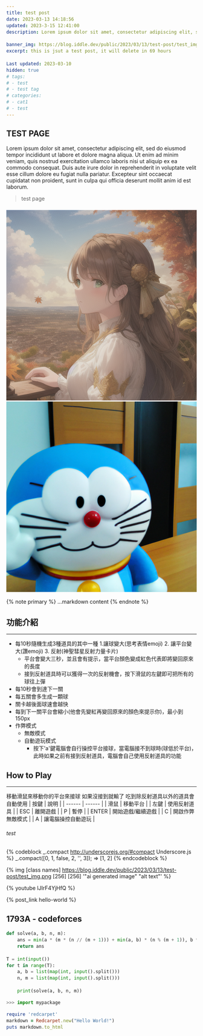 ```yaml
---
title: test post
date: 2023-03-13 14:18:56
updated: 2023-3-15 12:41:00
description: Lorem ipsum dolor sit amet, consectetur adipiscing elit, sed do eiusmod tempor incididunt ut labore et dolore magna aliqua. Ut enim ad minim veniam, quis nostrud exercitation ullamco laboris nisi ut aliquip ex ea commodo consequat. Duis aute irure dolor in reprehenderit in voluptate velit esse cillum dolore eu fugiat nulla pariatur. Excepteur sint occaecat cupidatat non proident, sunt in culpa qui officia deserunt mollit anim id est laborum.

banner_img: https://blog.iddle.dev/public/2023/03/13/test-post/test_img.png
excerpt: this is jsut a test post, it will delete in 69 hours

Last updated: 2023-03-10
hidden: true
# tags: 
# - test
# - test tag
# categories:
# - cat1
# - test
---
```

## TEST PAGE
Lorem ipsum dolor sit amet, consectetur adipiscing elit, sed do eiusmod tempor incididunt ut labore et dolore magna aliqua. Ut enim ad minim veniam, quis nostrud exercitation ullamco laboris nisi ut aliquip ex ea commodo consequat. Duis aute irure dolor in reprehenderit in voluptate velit esse cillum dolore eu fugiat nulla pariatur. Excepteur sint occaecat cupidatat non proident, sunt in culpa qui officia deserunt mollit anim id est laborum.

> test page

###
![](./test-post/test_img.png)
![](./test-post/test_img2.png)

{% note primary %}
...markdown content
{% endnote %}

## 功能介紹
---
- 每10秒隨機生成3種道具的其中一種
    1.讓球變大(思考表情emoji) 2. 讓平台變大(讚emoji) 3. 反射(神聖彗星反射力量卡片)
    - 平台會變大三秒，並且會有提示，當平台顏色變成紅色代表即將變回原來的長度
    - 接到反射道具時可以獲得一次的反射機會，按下滑鼠的左鍵即可把所有的球往上彈
- 每10秒會到達下一關 
- 每五關會多生成一顆球
- 關卡越後面球速會越快
- 每到下一關平台會縮小(他會先變紅再變回原來的顏色來提示你)，最小到150px
- 作弊模式
    - 無敵模式   
    - 自動遊玩模式
        - 按下'a'鍵電腦會自行操控平台接球，當電腦接不到球時(球低於平台)，此時如果之前有接到反射道具，電腦會自己使用反射道具的功能
## How to Play
---
移動滑鼠來移動你的平台來接球
如果沒接到就輸了
吃到除反射道具以外的道具會自動使用
| 按鍵 | 說明 |
| ------ | ------ |
| 滑鼠 | 移動平台 |
| 左鍵 | 使用反射道具 |
| ESC | 離開遊戲 |
| P | 暫停 |
| ENTER | 開始遊戲/繼續遊戲 |
| C | 開啟作弊無敵模式 |
| A | 讓電腦操控自動遊玩 |

###### test
{% codeblock _.compact http://underscorejs.org/#compact Underscore.js %}
_.compact([0, 1, false, 2, '', 3]);
=> [1, 2]
{% endcodeblock %}

{% img [class names] https://blog.iddle.dev/public/2023/03/13/test-post/test_img.png [256] [256] '"ai generated image" "alt text"' %}

{% youtube lJIrF4YjHfQ %}

{% post_link hello-world %}

## 1793A - codeforces
```python
def solve(a, b, n, m):
    ans = min(a * (m * (n // (m + 1))) + min(a, b) * (n % (m + 1)), b * n)
    return ans

T = int(input())
for t in range(T):
    a, b = list(map(int, input().split()))
    n, m = list(map(int, input().split()))

    print(solve(a, b, n, m))
```

```python
>>> import mypackage
```

```ruby
require 'redcarpet'
markdown = Redcarpet.new("Hello World!")
puts markdown.to_html
```